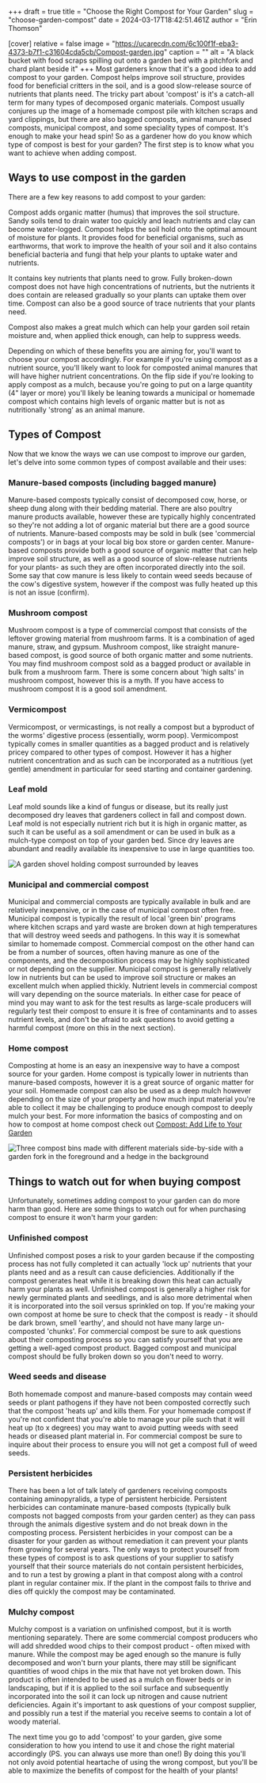 +++
draft = true
title = "Choose the Right Compost for Your Garden"
slug = "choose-garden-compost"
date = 2024-03-17T18:42:51.461Z
author = "Erin Thomson"

[cover]
relative = false
image = "https://ucarecdn.com/6c100f1f-eba3-4373-b7f1-c31604cda5cb/Compost-garden.jpg"
caption = ""
alt = "A black bucket with food scraps spilling out onto a garden bed with a pitchfork and chard plant beside it"
+++
Most gardeners know that it's a good idea to add compost to your garden. Compost helps improve soil structure, provides food for beneficial critters in the soil, and is a good slow-release source of nutrients that plants need. The tricky part about 'compost' is it's a catch-all term for many types of decomposed organic materials. Compost usually conjures up the image of a homemade compost pile with kitchen scraps and yard clippings, but there are also bagged composts, animal manure-based composts, municipal compost, and some speciality types of compost. It's enough to make your head spin! So as a gardener how do you know which type of compost is best for your garden? The first step is to know what you want to achieve when adding compost.[](https://blog.planter.garden/posts/compost-add-life-to-your-garden/)

## Ways to use compost in the garden

There are a few key reasons to add compost to your garden:

Compost adds organic matter (humus) that improves the soil structure. Sandy soils tend to drain water too quickly and leach nutrients and clay can become water-logged. Compost helps the soil hold onto the optimal amount of moisture for plants. It provides food for beneficial organisms, such as earthworms, that work to improve the health of your soil and it also contains beneficial bacteria and fungi that help your plants to uptake water and nutrients.

It contains key nutrients that plants need to grow. Fully broken-down compost does not have high concentrations of nutrients, but the nutrients it does contain are released gradually so your plants can uptake them over time. Compost can also be a good source of trace nutrients that your plants need.

Compost also makes a great mulch which can help your garden soil retain moisture and, when applied thick enough, can help to suppress weeds.

Depending on which of these benefits you are aiming for, you'll want to choose your compost accordingly. For example if you're using compost as a nutrient source, you'll likely want to look for composted animal manures that will have higher nutrient concentrations. On the flip side if you're looking to apply compost as a mulch, because you're going to put on a large quantity (4" layer or more) you'll likely be leaning towards a municipal or homemade compost which contains high levels of organic matter but is not as nutritionally 'strong' as an animal manure.

## Types of Compost

Now that we know the ways we can use compost to improve our garden, let's delve into some common types of compost available and their uses:

### Manure-based composts (including bagged manure)

Manure-based composts typically consist of decomposed cow, horse, or sheep dung along with their bedding material. There are also poultry manure products available, however these are typically highly concentrated so they're not adding a lot of organic material but there are a good source of nutrients. Manure-based composts may be sold in bulk (see 'commercial composts') or in bags at your local big box store or garden center. Manure-based composts provide both a good source of organic matter that can help improve soil structure, as well as a good source of slow-release nutrients for your plants- as such they are often incorporated directly into the soil. Some say that cow manure is less likely to contain weed seeds because of the cow's digestive system, however if the compost was fully heated up this is not an issue (confirm).

### Mushroom compost

Mushroom compost is a type of commercial compost that consists of the leftover growing material from mushroom farms. It is a combination of aged manure, straw, and gypsum. Mushroom compost, like straight manure-based compost, is good source of both organic matter and some nutrients. You may find mushroom compost sold as a bagged product or available in bulk from a mushroom farm. There is some concern about 'high salts' in mushroom compost, however this is a myth. If you have access to mushroom compost it is a good soil amendment.

### Vermicompost

Vermicompost, or vermicastings, is not really a compost but a byproduct of the worms' digestive process (essentially, worm poop). Vermicompost typically comes in smaller quantities as a bagged product and is relatively pricey compared to other types of compost. However it has a higher nutrient concentration and as such can be incorporated as a nutritious (yet gentle) amendment in particular for seed starting and container gardening.

### Leaf mold

Leaf mold sounds like a kind of fungus or disease, but its really just decomposed dry leaves that gardeners collect in fall and compost down. Leaf mold is not especially nutrient rich but it is high in organic matter, as such it can be useful as a soil amendment or can be used in bulk as a mulch-type compost on top of your garden bed. Since dry leaves are abundant and readily available its inexpensive to use in large quantities too.

![A garden shovel holding compost surrounded by leaves](https://ucarecdn.com/306722b4-de74-4c8c-97e1-35bf61bf65e7/Leaf-compost.jpg)

### Municipal and commercial compost

Municipal and commercial composts are typically available in bulk and are relatively inexpensive, or in the case of municipal compost often free. Municipal compost is typically the result of local 'green bin' programs where kitchen scraps and yard waste are broken down at high temperatures that will destroy weed seeds and pathogens. In this way it is somewhat similar to homemade compost. Commercial compost on the other hand can be from a number of sources, often having manure as one of the components, and the decomposition process may be highly sophisticated or not depending on the supplier. Municipal compost is generally relatively low in nutrients but can be used to improve soil structure or makes an excellent mulch when applied thickly. Nutrient levels in commercial compost will vary depending on the source materials. In either case for peace of mind you may want to ask for the test results as large-scale producers will regularly test their compost to ensure it is free of contaminants and to asses nutrient levels, and don't be afraid to ask questions to avoid getting a harmful compost (more on this in the next section).

### Home compost

Composting at home is an easy an inexpensive way to have a compost source for your garden. Home compost is typically lower in nutrients than manure-based composts, however it is a great source of organic matter for your soil. Homemade compost can also be used as a deep mulch however depending on the size of your property and how much input material you're able to collect it may be challenging to produce enough compost to deeply mulch your best. For more information the basics of composting and on how to compost at home compost check out [Compost: Add Life to Your Garden](https://blog.planter.garden/posts/compost-add-life-to-your-garden/)

![Three compost bins made with different materials side-by-side with a garden fork in the foreground and a hedge in the background](https://ucarecdn.com/45d916c3-82f1-4c36-8335-fb5a10b5ba49/Home-compost-bins.jpg)

## Things to watch out for when buying compost

Unfortunately, sometimes adding compost to your garden can do more harm than good. Here are some things to watch out for when purchasing compost to ensure it won't harm your garden:

### Unfinished compost

Unfinished compost poses a risk to your garden because if the composting process has not fully completed it can actually 'lock up' nutrients that your plants need and as a result can cause deficiencies. Additionally if the compost generates heat while it is breaking down this heat can actually harm your plants as well. Unfinished compost is generally a higher risk for newly germinated plants and seedlings, and is also more detrimental when it is incorporated into the soil versus sprinkled on top. If you're making your own compost at home be sure to check that the compost is ready - it should be dark brown, smell 'earthy', and should not have many large un-composted 'chunks'. For commercial compost be sure to ask questions about their composting process so you can satisfy yourself that you are getting a well-aged compost product. Bagged compost and municipal compost should be fully broken down so you don't need to worry.

### Weed seeds and disease

Both homemade compost and manure-based composts may contain weed seeds or plant pathogens if they have not been composted correctly such that the compost 'heats up' and kills them. For your homemade compost if you're not confident that you're able to manage your pile such that it will heat up (to x degrees) you may want to avoid putting weeds with seed heads or diseased plant material in. For commercial compost be sure to inquire about their process to ensure you will not get a compost full of weed seeds.

### Persistent herbicides

There has been a lot of talk lately of gardeners receiving composts containing aminopyralids, a type of persistent herbicide. Persistent herbicides can contaminate manure-based composts (typically bulk composts not bagged composts from your garden center) as they can pass through the animals digestive system and do not break down in the composting process. Persistent herbicides in your compost can be a disaster for your garden as without remediation it can prevent your plants from growing for several years. The only ways to protect yourself from these types of compost is to ask questions of your supplier to satisfy yourself that their source materials do not contain persistent herbicides, and to run a test by growing a plant in that compost along with a control plant in regular container mix. If the plant in the compost fails to thrive and dies off quickly the compost may be contaminated.

### Mulchy compost

Mulchy compost is a variation on unfinished compost, but it is worth mentioning separately. There are some commercial compost producers who will add shredded wood chips to their compost product - often mixed with manure. While the compost may be aged enough so the manure is fully decomposed and won't burn your plants, there may still be significant quantities of wood chips in the mix that have not yet broken down. This product is often intended to be used as a mulch on flower beds or in landscaping, but if it is applied to the soil surface and subsequently incorporated into the soil it can lock up nitrogen and cause nutrient deficiencies. Again it's important to ask questions of your compost supplier, and possibly run a test if the material you receive seems to contain a lot of woody material.

The next time you go to add 'compost' to your garden, give some consideration to how you intend to use it and chose the right material accordingly (PS. you can always use more than one!) By doing this you'll not only avoid potential heartache of using the wrong compost, but you'll be able to maximize the benefits of compost for the health of your plants!
